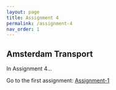 ```yaml
---
layout: page
title: Assignment 4
permalink: /assignment-4
nav_order: 1
---
```


## Amsterdam Transport
In Assignment 4...

Go to the first assignment: [Assignment-1]({{site.baseurl}}/assignment-1)
